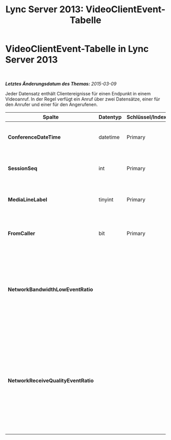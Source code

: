 ﻿---
title: 'Lync Server 2013: VideoClientEvent-Tabelle'
TOCTitle: VideoClientEvent-Tabelle
ms:assetid: e8ab963b-fe1d-45b3-b9bd-66a5f44c1629
ms:mtpsurl: https://technet.microsoft.com/de-de/library/Gg399039(v=OCS.15)
ms:contentKeyID: 49295760
ms.date: 05/19/2016
mtps_version: v=OCS.15
ms.translationtype: HT
---

# VideoClientEvent-Tabelle in Lync Server 2013

 

_**Letztes Änderungsdatum des Themas:** 2015-03-09_

Jeder Datensatz enthält Clientereignisse für einen Endpunkt in einem Videoanruf. In der Regel verfügt ein Anruf über zwei Datensätze, einer für den Anrufer und einer für den Angerufenen.


<table>
<colgroup>
<col style="width: 25%" />
<col style="width: 25%" />
<col style="width: 25%" />
<col style="width: 25%" />
</colgroup>
<thead>
<tr class="header">
<th><strong>Spalte</strong></th>
<th><strong>Datentyp</strong></th>
<th><strong>Schlüssel/Index</strong></th>
<th><strong>Beschreibung</strong></th>
</tr>
</thead>
<tbody>
<tr class="odd">
<td><p><strong>ConferenceDateTime</strong></p></td>
<td><p>datetime</p></td>
<td><p>Primary</p></td>
<td><p>Verwiesen von der <a href="lync-server-2013-medialine-table.md">MediaLine-Tabelle in Lync Server 2013</a>.</p></td>
</tr>
<tr class="even">
<td><p><strong>SessionSeq</strong></p></td>
<td><p>int</p></td>
<td><p>Primary</p></td>
<td><p>Verwiesen von der <a href="lync-server-2013-medialine-table.md">MediaLine-Tabelle in Lync Server 2013</a>.</p></td>
</tr>
<tr class="odd">
<td><p><strong>MediaLineLabel</strong></p></td>
<td><p>tinyint</p></td>
<td><p>Primary</p></td>
<td><p>Verwiesen von der <a href="lync-server-2013-medialine-table.md">MediaLine-Tabelle in Lync Server 2013</a>.</p></td>
</tr>
<tr class="even">
<td><p><strong>FromCaller</strong></p></td>
<td><p>bit</p></td>
<td><p>Primary</p></td>
<td><p>0: Daten des Angerufenen</p>
<p>1: Daten des Anrufers</p></td>
</tr>
<tr class="odd">
<td><p><strong>NetworkBandwidthLowEventRatio</strong></p></td>
<td><p></p></td>
<td><p> </p></td>
<td><p>Prozentsatz von Sitzungen, in denen das &quot;LowBandwidth&quot;-Ereignis aufgrund eines ungültigen Status ausgelöst wurde. Die verfügbare Bandbreite ist nicht ausreichend für eine akzeptable VoIP-Qualität.</p></td>
</tr>
<tr class="even">
<td><p><strong>NetworkReceiveQualityEventRatio</strong></p></td>
<td><p></p></td>
<td><p> </p></td>
<td><p>Prozentsatz von Sitzungen, in denen das &quot;ReceiveSendQuality&quot;-Ereignis aufgrund eines ungültigen Status ausgelöst wurde.</p>
<p>Die Netzwerkqualität ist aufgrund von Jitter oder Paketverlusten schlecht und wirkt sich auf die Qualität der empfangenen Audiosignale aus.</p></td>
</tr>
</tbody>
</table>

